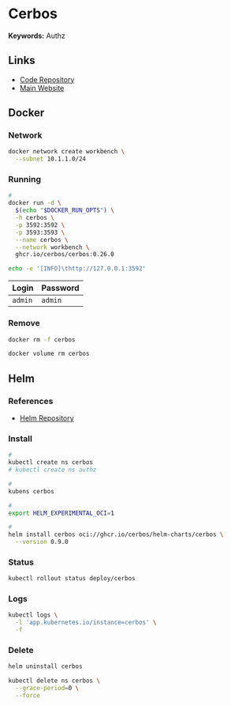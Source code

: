 # Cerbos

**Keywords:** Authz

## Links

- [Code Repository](https://github.com/cerbos/cerbos)
- [Main Website](https://cerbos.dev)

<!--
https://cerbos.dev/ecosystem/nestjs
https://github.com/cerbos/nestjs-cerbos
-->

## Docker

### Network

```sh
docker network create workbench \
  --subnet 10.1.1.0/24
```

### Running

```sh
#
docker run -d \
  $(echo "$DOCKER_RUN_OPTS") \
  -h cerbos \
  -p 3592:3592 \
  -p 3593:3593 \
  --name cerbos \
  --network workbench \
  ghcr.io/cerbos/cerbos:0.26.0
```

```sh
echo -e '[INFO]\thttp://127.0.0.1:3592'
```

| Login   | Password |
| ------- | -------- |
| `admin` | `admin`  |

### Remove

```sh
docker rm -f cerbos

docker volume rm cerbos
```

## Helm

### References

- [Helm Repository](https://github.com/cerbos/cerbos/tree/main/deploy/charts/cerbos)

### Install

```sh
#
kubectl create ns cerbos
# kubectl create ns authz

#
kubens cerbos

#
export HELM_EXPERIMENTAL_OCI=1

#
helm install cerbos oci://ghcr.io/cerbos/helm-charts/cerbos \
  --version 0.9.0
```

<!--
kubectl port-forward \
  --address 0.0.0.0 \
  svc/monitoring-cerbos \
  8080:80
-->

### Status

```sh
kubectl rollout status deploy/cerbos
```

### Logs

```sh
kubectl logs \
  -l 'app.kubernetes.io/instance=cerbos' \
  -f
```

### Delete

```sh
helm uninstall cerbos

kubectl delete ns cerbos \
  --grace-period=0 \
  --force
```
